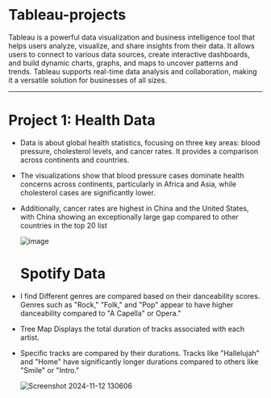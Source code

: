 # Tableau-projects

Tableau is a powerful data visualization and business intelligence tool that helps users analyze, visualize, and share insights from their data. It allows users to connect to various data sources, create interactive dashboards, and build dynamic charts, graphs, and maps to uncover patterns and trends. Tableau supports real-time data analysis and collaboration, making it a versatile solution for businesses of all sizes.

---
# Project 1: Health Data 

- Data is about global health statistics, focusing on three key areas: blood pressure, cholesterol levels, and cancer rates. It provides a comparison across continents and countries.
- The visualizations show that blood pressure cases dominate health concerns across continents, particularly in Africa and Asia, while cholesterol cases are significantly lower.
- Additionally, cancer rates are highest in China and the United States, with China showing an exceptionally large gap compared to other countries in the top 20 list

  ![image](https://github.com/user-attachments/assets/e1ff0093-7884-46fd-bc81-9bfac8fdf78f)

  # Spotify Data
-  I find Different genres are compared based on their danceability scores. Genres such as "Rock," "Folk," and "Pop" appear to have higher danceability compared to "A Capella" or Opera." 		
- Tree Map Displays the total duration of tracks associated with each artist. 	 	
- Specific 	tracks are compared by their durations. Tracks like "Hallelujah" and "Home" have significantly longer durations compared to others like "Smile" or "Intro."

  ![Screenshot 2024-11-12 130606](https://github.com/user-attachments/assets/012b442e-c1ef-457f-b5f1-ad38902212b4)



